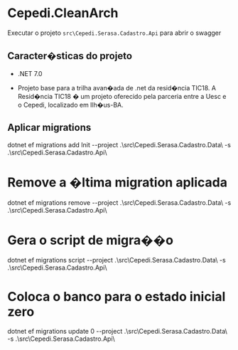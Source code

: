 # Cepedi.CleanArch

Executar o projeto `src\Cepedi.Serasa.Cadastro.Api` para abrir o swagger

## Caracter�sticas do projeto

- .NET 7.0

- Projeto base para a trilha avan�ada de .net da resid�ncia TIC18. A Resid�ncia TIC18 � um projeto oferecido pela parceria entre a Uesc e o Cepedi, localizado em Ilh�us-BA.

## Aplicar migrations
 dotnet ef migrations add Init --project .\src\Cepedi.Serasa.Cadastro.Data\ -s .\src\Cepedi.Serasa.Cadastro.Api\

# Remove a �ltima migration aplicada
 dotnet ef migrations remove --project .\src\Cepedi.Serasa.Cadastro.Data\ -s .\src\Cepedi.Serasa.Cadastro.Api\

# Gera o script de migra��o
 dotnet ef migrations script --project .\src\Cepedi.Serasa.Cadastro.Data\ -s .\src\Cepedi.Serasa.Cadastro.Api\

# Coloca o banco para o estado inicial zero
 dotnet ef migrations update 0 --project .\src\Cepedi.Serasa.Cadastro.Data\ -s .\src\Cepedi.Serasa.Cadastro.Api\
